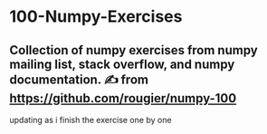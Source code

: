 # 100-Numpy-Exercises
Collection of numpy exercises from numpy mailing list, stack overflow, and numpy documentation.
:writing_hand: from https://github.com/rougier/numpy-100
---
updating as i finish the exercise one by one
